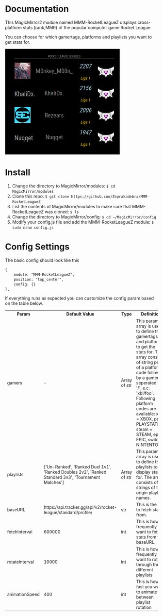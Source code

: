 # Documentation
This MagicMirror2 module named MMM-RocketLeagueZ displays cross-platform stats (rank,MMR) of the popular computer game Rocket League.

You can choose for which gamertags, platforms and playlists you want to get stats for.

![RocketLeagueZ_png](https://github.com/Zeprakadebra/MMM-RocketLeagueZ/blob/master/MMM-RocketLeagueZ.png)
# Install
1. Change the directory to MagicMirror/modules: ```$ cd MagicMirror/modules```
2. Clone this repo: ```$ git clone https://github.com/Zeprakadebra/MMM-RocketLeagueZ```
3. List the contents of MagicMirror/modules to make sure that MMM-RocketLeagueZ was cloned: ```$ ls```
4. Change the directory to MagicMirror/config: ```$ cd ~/MagicMirror/config```
5. Modify your config.js file and add the MMM-RocketLeagueZ module: ```$ sudo nano config.js```
    
# Config Settings
The basic config should look like this

```
{
    module: "MMM-RocketLeagueZ",
    position: "top_center",
    config: {}
},
 ```
If everything runs as expected you can customize the config param based on the table below.

<table>
<tr>
<th>Param</th>
<th>Default Value</th>
<th>Type</th>
<th>Definition</th>
</tr>

<tr>
<td>gamers</td>
<td>-</td>
<td>Array of str</td>
<td>This param array is used to define the gamertags and platform to get the stats for. The array consists of string pairs of a platform code followed by a gamertag seperated by '/', e.c. 'xbl/foo'. Following platform codes are available: xbl = XBOX, psn = PLAYSTATION, steam = STEAM, epic = EPIC, switch = NINTENTO. </td>
</tr>

<tr>
<td>playlists</td>
<td>['Un-Ranked', 'Ranked Duel 1v1', 'Ranked Doubles 2v2', 'Ranked Standard 3v3', 'Tournament Matches']</td>
<td>Array of str</td>
<td>This param array is used to define the playlists to get display stats for. The array consists of strings of the origin playlists names. </td>
</tr>

<tr>
<td>baseURL</td>
<td>https://api.tracker.gg/api/v2/rocket-league/standard/profile/</td>
 <td>str</td>
<td>This is the api to fetch stats from.</td>
</tr>

<tr>
<td>fetchInterval</td>
<td>600000</td>
 <td>int</td>
<td>This is how frequently you want to fetch stats from the baseURL.</td>
</tr>

<tr>
<td>rotateInterval</td>
<td>10000</td>
<td>int</td>
<td>This is how frequently you want to rotate through the different playlists</td>
</tr>

<tr>
<td>animationSpeed</td>
<td>400</td>
<td>int</td>
<td>This is how fast you want to animate between playlist rotation </td>
</tr>
